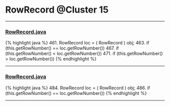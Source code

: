 # RowRecord @Cluster 15

***

### [RowRecord.java](https://searchcode.com/codesearch/view/15642448/)
{% highlight java %}
461. RowRecord loc = ( RowRecord ) obj;
463. if (this.getRowNumber() == loc.getRowNumber())
467. if (this.getRowNumber() < loc.getRowNumber())
471. if (this.getRowNumber() > loc.getRowNumber())
{% endhighlight %}

***

### [RowRecord.java](https://searchcode.com/codesearch/view/15642448/)
{% highlight java %}
484. RowRecord loc = ( RowRecord ) obj;
486. if (this.getRowNumber() == loc.getRowNumber())
{% endhighlight %}

***

